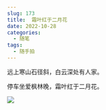 ```yaml
---
slug: 173
title:  霜叶红于二月花
date: 2022-10-28
categories: 
  - 随笔
tags: 
  - 随手拍
---
```


远上寒山石径斜，白云深处有人家。

停车坐爱枫林晚，霜叶红于二月花。

![](https://imgurl.zburu.com/images/20221028/f182e8ea95d9f290423ffdcd78877b7.l83htniupdc.jpg)